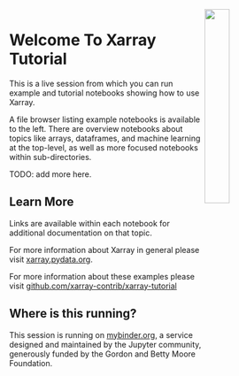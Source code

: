 
<img src="http://xarray.pydata.org/en/stable/_static/dataset-diagram-logo.png" width="30%" align="right">

Welcome To Xarray Tutorial
==========================

This is a live session from which you can run example and tutorial notebooks showing how to use Xarray.

A file browser listing example notebooks is available to the left. There are overview notebooks about topics like arrays, dataframes, and machine learning at the top-level, as well as more focused notebooks within sub-directories.

TODO: add more here.

Learn More
----------

Links are available within each notebook for additional documentation on that topic.

For more information about Xarray in general please visit [xarray.pydata.org](https://xarray.pydata.org).

For more information about these examples please visit [github.com/xarray-contrib/xarray-tutorial](https://github.com/xarray-contrib/xarray-tutorial)

Where is this running?
----------------------

This session is running on [mybinder.org](https://mybinder.org), a service designed and maintained by the Jupyter community, generously funded by the Gordon and Betty Moore Foundation.